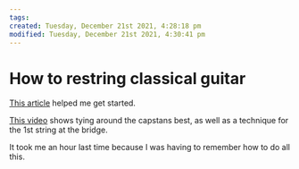 ```yaml
---
tags: 
created: Tuesday, December 21st 2021, 4:28:18 pm
modified: Tuesday, December 21st 2021, 4:30:41 pm
---
```


# How to restring classical guitar
[This article](https://www.guitarbitz.com/pages/how-to-restring-a-classical-guitar?utm_source=pocket_mylist) helped me get started.

[This video](https://www.youtube.com/watch?v=Y9nERN2_Fe0) shows tying around the capstans best, as well as a technique for the 1st string at the bridge.

It took me an hour last time because I was having to remember how to do all this.